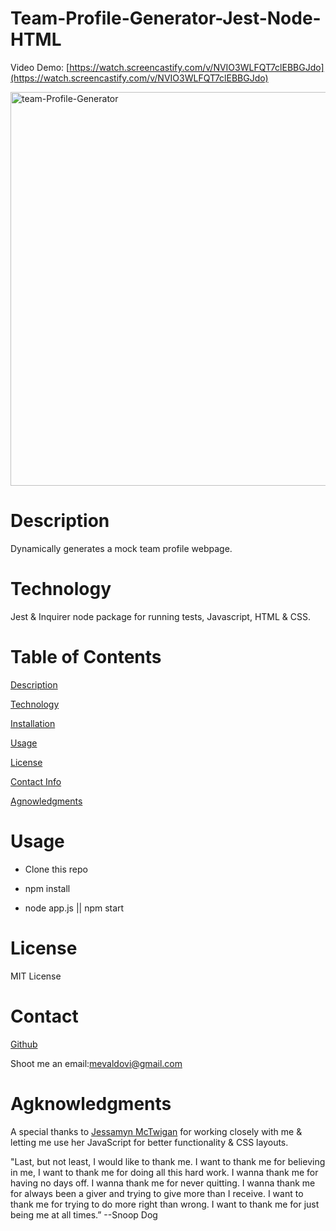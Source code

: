 # Team-Profile-Generator-Jest-Node-HTML

Video Demo: [https://watch.screencastify.com/v/NVIO3WLFQT7clEBBGJdo](https://watch.screencastify.com/v/NVIO3WLFQT7clEBBGJdo) 

<img width="630" alt="team-Profile-Generator" src="https://user-images.githubusercontent.com/83307023/135534890-1b709e65-2db4-4ccc-a125-b6718ab26378.PNG">


# Description
Dynamically generates a mock team profile webpage.
# Technology
Jest & Inquirer node package for running tests, Javascript, HTML & CSS.


# Table of Contents
[Description](https://github.com/mevaldovi/Team-Profile-Generator-Jest-Node-HTML#Description)


[Technology](https://github.com/mevaldovi/Team-Profile-Generator-Jest-Node-HTML#Technology)


[Installation](https://github.com/mevaldovi/Team-Profile-Generator-Jest-Node-HTML#Installation)


[Usage](https://github.com/mevaldovi/Team-Profile-Generator-Jest-Node-HTML#Usage)


[License](https://github.com/mevaldovi/Team-Profile-Generator-Jest-Node-HTML#License)


[Contact Info](https://github.com/mevaldovi/Team-Profile-Generator-Jest-Node-HTML#Contact)


[Agnowledgments](https://github.com/mevaldovi/Team-Profile-Generator-Jest-Node-HTML#Agknowledgments)


# Usage

- Clone this repo

- npm install

- node app.js || npm start


# License
MIT License
# Contact
[Github](https://github.com/mevaldovi)


Shoot me an email:[mevaldovi@gmail.com](mailto:mevaldovi@gmail.com)

# Agknowledgments

A special thanks to [Jessamyn McTwigan](https://github.com/jessamyn27) for working closely with me & letting me use her JavaScript for better functionality & CSS layouts.

"Last, but not least, I would like to thank me. I want to thank me for believing in me, I want to thank me for doing all this hard work. I wanna thank me for having no days off. I wanna thank me for never quitting. I wanna thank me for always been a giver and trying to give more than I receive. I want to thank me for trying to do more right than wrong. I want to thank me for just being me at all times.” --Snoop Dog
